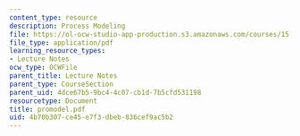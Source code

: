 ```yaml
---
content_type: resource
description: Process Modeling
file: https://ol-ocw-studio-app-production.s3.amazonaws.com/courses/15-769-operations-strategy-spring-2003/4b70b307ce45e7f3dbeb836cef9ac5b2_promodel.pdf
file_type: application/pdf
learning_resource_types:
- Lecture Notes
ocw_type: OCWFile
parent_title: Lecture Notes
parent_type: CourseSection
parent_uid: 4dce67b5-9bc4-4c07-cb1d-7b5cfd531198
resourcetype: Document
title: promodel.pdf
uid: 4b70b307-ce45-e7f3-dbeb-836cef9ac5b2
---
```

